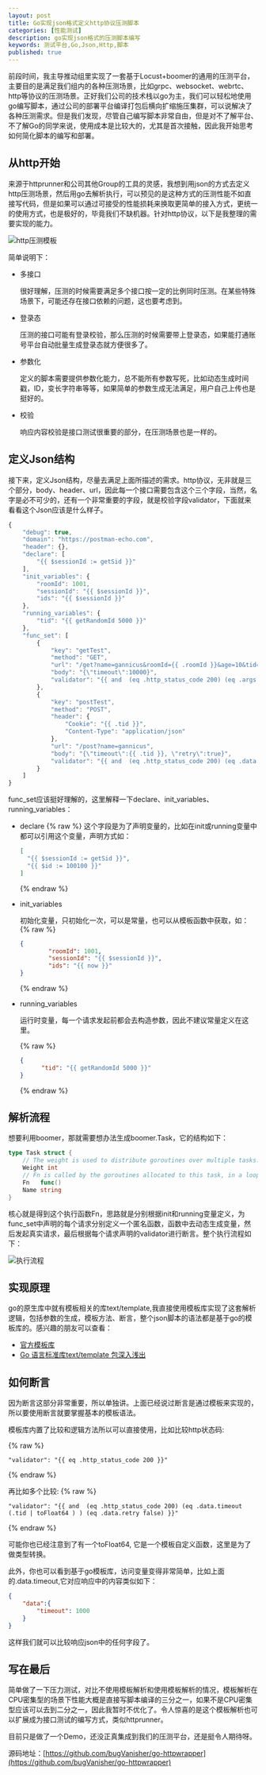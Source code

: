 ```yaml
---
layout: post
title: Go实现json格式定义http协议压测脚本
categories: [性能测试]
description: go实现json格式的压测脚本编写
keywords: 测试平台,Go,Json,Http,脚本
published: true
---
```


前段时间，我主导推动组里实现了一套基于Locust+boomer的通用的压测平台，主要目的是满足我们组内的各种压测场景，比如grpc、websocket、webrtc、http等协议的压测场景。正好我们公司的技术栈以go为主，我们可以轻松地使用go编写脚本，通过公司的部署平台编译打包后横向扩缩施压集群，可以说解决了各种压测需求。但是我们发现，尽管自己编写脚本非常自由，但是对不了解平台、不了解Go的同学来说，使用成本是比较大的，尤其是首次接触，因此我开始思考如何简化脚本的编写和部署。

## 从http开始

来源于httprunner和公司其他Group的工具的灵感，我想到用json的方式去定义http压测场景，然后用go去解析执行，可以预见的是这种方式的压测性能不如直接写代码，但是如果可以通过可接受的性能损耗来换取更简单的接入方式，更统一的使用方式，也是极好的，毕竟我们不缺机器。针对http协议，以下是我整理的需要实现的能力。

![http压测模板](http://assets.processon.com/chart_image/600687fce0b34d45d1616f92.png)

简单说明下：

- 多接口

  很好理解，压测的时候需要满足多个接口按一定的比例同时压测。在某些特殊场景下，可能还存在接口依赖的问题，这也要考虑到。

- 登录态

  压测的接口可能有登录校验，那么压测的时候需要带上登录态，如果能打通账号平台自动批量生成登录态就方便很多了。

- 参数化

  定义的脚本需要提供参数化能力，总不能所有参数写死，比如动态生成时间戳，ID，变长字符串等等，如果简单的参数生成无法满足，用户自己上传也是挺好的。

- 校验

  响应内容校验是接口测试很重要的部分，在压测场景也是一样的。

## 定义Json结构

接下来，定义Json结构，尽量去满足上面所描述的需求。http协议，无非就是三个部分，body、header、url，因此每一个接口需要包含这个三个字段，当然，名字是必不可少的，还有一个非常重要的字段，就是校验字段validator，下面就来看看这个Json应该是什么样子。

```javascript
{
    "debug": true,
    "domain": "https://postman-echo.com",
    "header": {},  
    "declare": [
        "{{ $sessionId := getSid }}"
    ],
    "init_variables": {
        "roomId": 1001,
        "sessionId": "{{ $sessionId }}",
        "ids": "{{ $sessionId }}"
    },
    "running_variables": {
        "tid": "{{ getRandomId 5000 }}"
    },
    "func_set": [
        {
            "key": "getTest",
            "method": "GET",
            "url": "/get?name=gannicus&roomId={{ .roomId }}&age=10&tid={{ .tid }}",
            "body": "{\"timeout\":10000}",
            "validator": "{{ and  (eq .http_status_code 200) (eq .args.age (10 | toString )) }}"
        },
        {
            "key": "postTest",
            "method": "POST",
            "header": {
                "Cookie": "{{ .tid }}",
                "Content-Type": "application/json"
            },
            "url": "/post?name=gannicus",
            "body": "{\"timeout\":{{ .tid }}, \"retry\":true}",
            "validator": "{{ and  (eq .http_status_code 200) (eq .data.timeout (.tid | toFloat64 ) ) (eq .data.retry false) }}"
        }
    ]
}
```

func_set应该挺好理解的，这里解释一下declare、init_variables、running_variables：

- declare
  {% raw %}
  这个字段是为了声明变量的，比如在init或running变量中都可以引用这个变量，声明方式如：

  ```json
  [
  	"{{ $sessionId := getSid }}",
  	"{{ $id := 100100 }}"
  ]
  ```


  {% endraw %}

- init_variables

  初始化变量，只初始化一次，可以是常量，也可以从模板函数中获取，如：
  {% raw %}

  ```json
  {
          "roomId": 1001,
          "sessionId": "{{ $sessionId }}",
          "ids": "{{ now }}"
  }
  ```
  {% endraw %}

- running_variables

  运行时变量，每一个请求发起前都会去构造参数，因此不建议常量定义在这里。
  
  {% raw %}
  
  ```json
  {
      	"tid": "{{ getRandomId 5000 }}"
  }
  ```
  
  {% endraw %}

## 解析流程

想要利用boomer，那就需要想办法生成boomer.Task，它的结构如下：

```go
type Task struct {
	// The weight is used to distribute goroutines over multiple tasks.
	Weight int
	// Fn is called by the goroutines allocated to this task, in a loop.
	Fn   func()
	Name string
}
```

核心就是得到这个执行函数Fn，思路就是分别根据init和running变量定义，为func_set中声明的每个请求分别定义一个匿名函数，函数中去动态生成变量，然后发起真实请求，最后根据每个请求声明的validator进行断言。整个执行流程如下：

![执行流程](http://assets.processon.com/chart_image/601a9264e401fd1b8db5db28.png)

## 实现原理

go的原生库中就有模板相关的库text/template,我直接使用模板库实现了这套解析逻辑，包括参数的生成，模板方法、断言，整个json脚本的语法都是基于go的模板库的。感兴趣的朋友可以查看：

- [官方模板库](https://golang.org/pkg/text/template/)
- [Go 语言标准库text/template 包深入浅出](https://juejin.cn/post/6844903762901860360)

## 如何断言

因为断言这部分非常重要，所以单独讲。上面已经说过断言是通过模板来实现的，所以要使用断言就要掌握基本的模板语法。

模板库内置了比较和逻辑方法所以可以直接使用，比如比较http状态码:

{% raw %}

```
"validator": "{{ eq .http_status_code 200 }}"
```

{% endraw %}

再比如多个比较:
{% raw %}

```
"validator": "{{ and  (eq .http_status_code 200) (eq .data.timeout (.tid | toFloat64 ) ) (eq .data.retry false) }}"
```

{% endraw %}

可能你也已经注意到了有一个toFloat64, 它是一个模板自定义函数，这里是为了做类型转换。

此外，你也可以看到基于go模板库，访问变量变得非常简单，比如上面的.data.timeout,它对应响应中的内容类似如下：

```json
{
	"data":{
		"timeout": 1000
	}
}
```

这样我们就可以比较响应json中的任何字段了。

## 写在最后

简单做了一下压力测试，对比不使用模板解析和使用模板解析的情况，模板解析在CPU密集型的场景下性能大概是直接写脚本编译的三分之一，如果不是CPU密集型应该可以去到二分之一，因此我暂时不优化了。令人惊喜的是这个模板解析也可以扩展成为接口测试的编写方式，类似httprunner。

目前只是做了一个Demo，还没正真集成到我们的压测平台，还是挺令人期待呀。

源码地址：[https://github.com/bugVanisher/go-httpwrapper](https://github.com/bugVanisher/go-httpwrapper)

